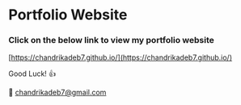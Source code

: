 # Portfolio Website

### Click on the below link to view my portfolio website
[https://chandrikadeb7.github.io/](https://chandrikadeb7.github.io/)


Good Luck! :+1: 

:e-mail: chandrikadeb7@gmail.com
